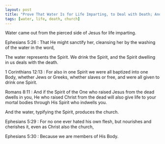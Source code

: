 ```yaml
---
layout: post
title: "Prove That Water Is for Life Imparting, to Deal with Death; And for Producing the Church"
tags: [water, life, death, church]
---
```


Water came out from the pierced side of Jesus for life imparting.

Ephesians 5:26
: That He might sanctify her, cleansing her by the washing of the water in the word,

The water represents the Spirit.
We drink the Spirit, and the Spirit dwelling in us deals with the death.

1 Corinthians 12:13
: For also in one Spirit we were all baptized into one Body, whether Jews or Greeks, whether slaves or free, and were all given to drink one Spirit.

Romans 8:11
: And if the Spirit of the One who raised Jesus from the dead dwells in you, He who raised Christ from the dead will also give life to your mortal bodies through His Spirit who indwells you.

And the water, typifying the Spirit, produces the church.

Ephesians 5:29
: For no one ever hated his own flesh, but nourishes and cherishes it, even as Christ also the church,

Ephesians 5:30
: Because we are members of His Body.
